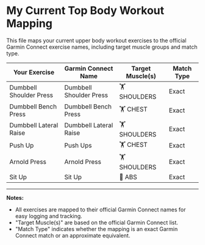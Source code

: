 # My Current Top Body Workout Mapping

This file maps your current upper body workout exercises to the official Garmin Connect exercise names, including target muscle groups and match type.

| Your Exercise            | Garmin Connect Name         | Target Muscle(s)         | Match Type   |
|--------------------------|----------------------------|--------------------------|--------------|
| Dumbbell Shoulder Press  | Dumbbell Shoulder Press    | 🏋️ SHOULDERS             | Exact        |
| Dumbbell Bench Press     | Dumbbell Bench Press       | 🏋️ CHEST                 | Exact        |
| Dumbbell Lateral Raise   | Dumbbell Lateral Raise     | 🏋️ SHOULDERS             | Exact        |
| Push Up                  | Push Ups                   | 🏋️ CHEST                 | Exact        |
| Arnold Press             | Arnold Press               | 🏋️ SHOULDERS             | Exact        |
| Sit Up                   | Sit Up                     | 🧘 ABS                   | Exact        |

---

**Notes:**
- All exercises are mapped to their official Garmin Connect names for easy logging and tracking.
- "Target Muscle(s)" are based on the official Garmin Connect list.
- "Match Type" indicates whether the mapping is an exact Garmin Connect match or an approximate equivalent.
